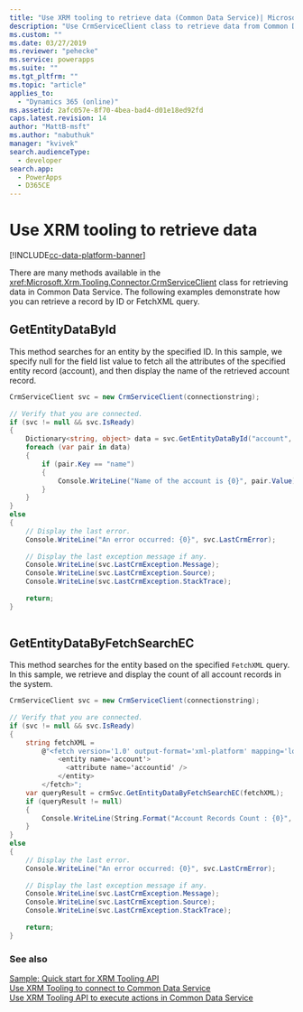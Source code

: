 ```yaml
---
title: "Use XRM tooling to retrieve data (Common Data Service)| Microsoft Docs"
description: "Use CrmServiceClient class to retrieve data from Common Data Service"
ms.custom: ""
ms.date: 03/27/2019
ms.reviewer: "pehecke"
ms.service: powerapps
ms.suite: ""
ms.tgt_pltfrm: ""
ms.topic: "article"
applies_to: 
  - "Dynamics 365 (online)"
ms.assetid: 2afc057e-8f70-4bea-bad4-d01e18ed92fd
caps.latest.revision: 14
author: "MattB-msft"
ms.author: "nabuthuk"
manager: "kvivek"
search.audienceType: 
  - developer
search.app: 
  - PowerApps
  - D365CE
---
```

# Use XRM tooling to retrieve data

[!INCLUDE[cc-data-platform-banner](../../../includes/cc-data-platform-banner.md)]

There are many methods available in the <xref:Microsoft.Xrm.Tooling.Connector.CrmServiceClient> class for retrieving data in Common Data Service. The following examples demonstrate how you can retrieve a record by ID or FetchXML query.  
  
## GetEntityDataById  

This method searches for an entity by the specified ID. In this sample, we specify null for the field list value to fetch all the attributes of the specified entity record (account), and then display the name of the retrieved account record.  
  
```csharp  
CrmServiceClient svc = new CrmServiceClient(connectionstring);  
  
// Verify that you are connected.  
if (svc != null && svc.IsReady)  
{  
    Dictionary<string, object> data = svc.GetEntityDataById("account", <Account_ID>, null);  
    foreach (var pair in data)  
    {  
        if (pair.Key == "name")  
        {  
            Console.WriteLine("Name of the account is {0}", pair.Value);  
        }  
    }  
}  
else  
{  
    // Display the last error.  
    Console.WriteLine("An error occurred: {0}", svc.LastCrmError);  
  
    // Display the last exception message if any.  
    Console.WriteLine(svc.LastCrmException.Message);  
    Console.WriteLine(svc.LastCrmException.Source);  
    Console.WriteLine(svc.LastCrmException.StackTrace);  
  
    return;  
}  
  
```  
  
## GetEntityDataByFetchSearchEC  

This method searches for the entity based on the specified `FetchXML` query. In this sample, we retrieve and display the count of all account records in the system.  
  
```csharp  
CrmServiceClient svc = new CrmServiceClient(connectionstring);  
  
// Verify that you are connected.  
if (svc != null && svc.IsReady)  
{   
    string fetchXML =   
        @"<fetch version='1.0' output-format='xml-platform' mapping='logical' distinct='false' returntotalrecordcount='true' >  
            <entity name='account'>  
              <attribute name='accountid' />  
            </entity>  
        </fetch>";  
    var queryResult = crmSvc.GetEntityDataByFetchSearchEC(fetchXML);  
    if (queryResult != null)  
    {  
        Console.WriteLine(String.Format("Account Records Count : {0}", queryResult.TotalRecordCount));  
    }  
}  
else  
{  
    // Display the last error.  
    Console.WriteLine("An error occurred: {0}", svc.LastCrmError);  
  
    // Display the last exception message if any.  
    Console.WriteLine(svc.LastCrmException.Message);  
    Console.WriteLine(svc.LastCrmException.Source);  
    Console.WriteLine(svc.LastCrmException.StackTrace);  
  
    return;  
}  
```  
  
### See also  

[Sample: Quick start for XRM Tooling API](sample-quick-start-xrm-tooling-api.md)<br />
[Use XRM Tooling to connect to Common Data Service](use-crmserviceclient-constructors-connect.md)<br />
[Use XRM Tooling API to execute actions in Common Data Service](use-xrm-tooling-execute-actions.md)
